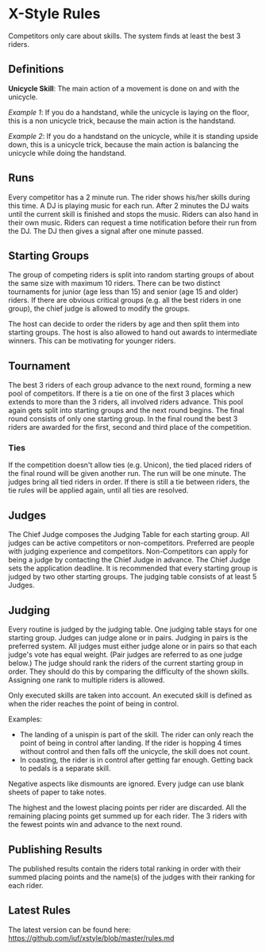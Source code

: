# X-Style Rules
Competitors only care about skills.
The system finds at least the best 3 riders.

## Definitions

__Unicycle Skill__: The main action of a movement is done on and with the unicycle.

_Example 1_: If you do a handstand, while the unicycle is laying on the floor, this is a non unicycle trick, because the main action is the handstand.

_Example 2_: If you do a handstand on the unicycle, while it is standing upside down, this is a unicycle trick, because the main action is balancing the unicycle while doing the handstand.

## Runs
Every competitor has a 2 minute run.
The rider shows his/her skills during this time.
A DJ is playing music for each run.
After 2 minutes the DJ waits until the current skill is finished and stops the music. 
Riders can also hand in their own music.
Riders can request a time notification before their run from the DJ.
The DJ then gives a signal after one minute passed.

## Starting Groups
The group of competing riders is split into random starting groups of about the same size with maximum 10 riders.
There can be two distinct tournaments for junior (age less than 15) and senior (age 15 and older) riders.
If there are obvious critical groups (e.g. all the best riders in one group), the chief judge is allowed to modify the groups.

The host can decide to order the riders by age and then split them into starting groups.
The host is also allowed to hand out awards to intermediate winners.
This can be motivating for younger riders.

## Tournament
The best 3 riders of each group advance to the next round, forming a new pool of competitors.
If there is a tie on one of the first 3 places which extends to more than the 3 riders, all involved riders advance.
This pool again gets split into starting groups and the next round begins.
The final round consists of only one starting group.
In the final round the best 3 riders are awarded for the first, second and third place of the competition.

### Ties
If the competition doesn't allow ties (e.g. Unicon), the tied placed riders of the final round will be given another run.
The run will be one minute.
The judges bring all tied riders in order.
If there is still a tie between riders, the tie rules will be applied again, until all ties are resolved.

## Judges
The Chief Judge composes the Judging Table for each starting group.
All judges can be active competitors or non-competitors.
Preferred are people with judging experience and competitors.
Non-Competitors can apply for being a judge by contacting the Chief Judge in advance.
The Chief Judge sets the application deadline.
It is recommended that every starting group is judged by two other starting groups.
The judging table consists of at least 5 Judges.

## Judging
Every routine is judged by the judging table.
One judging table stays for one starting group.
Judges can judge alone or in pairs.
Judging in pairs is the preferred system.
All judges must either judge alone or in pairs so that each judge's vote has equal weight.
(Pair judges are referred to as one judge below.)
The judge should rank the riders of the current starting group in order.
They should do this by comparing the difficulty of the shown skills.
Assigning one rank to multiple riders is allowed.

Only executed skills are taken into account.
An executed skill is defined as when the rider reaches the point of being in control.

Examples:

* The landing of a unispin is part of the skill.
The rider can only reach the point of being in control after landing.
If the rider is hopping 4 times without control and then falls off the unicycle, the skill does not count.
* In coasting, the rider is in control after getting far enough.
Getting back to pedals is a separate skill.

Negative aspects like dismounts are ignored.
Every judge can use blank sheets of paper to take notes.

The highest and the lowest placing points per rider are discarded.
All the remaining placing points get summed up for each rider.
The 3 riders with the fewest points win and advance to the next round.

## Publishing Results

The published results contain the riders total ranking in order with their summed placing points and the name(s) of the judges with their ranking for each rider.

## Latest Rules
The latest version can be found here: https://github.com/iuf/xstyle/blob/master/rules.md

